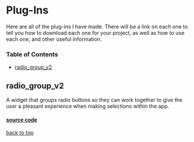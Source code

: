 # Plug-Ins

Here are all of the plug-ins I have made. There will be a link on each one to tell you how to download each one for your project, as well as how to use each one, and other useful information.

### Table of Contents
- [radio_group_v2](#radio_group_v2)

<!---     TEMPLATE
## class_name

#### [view on pub.dev](pub.dev/link) (external link)

Brief summary on the plug-in...

#### [source code](class_name.dart)

[back to top](#table-of-contents)
--->

## radio_group_v2

<!---
pub.dev link goes here once published
#### [view on pub.dev](pub.dev) (external link)
--->

A widget that groups radio buttons so they can work together to give the user a pleasant experience when making selections within the app.

#### [source code](radio_group_v2/lib/radio_group_v2.dart)

[back to top](#table-of-contents)
